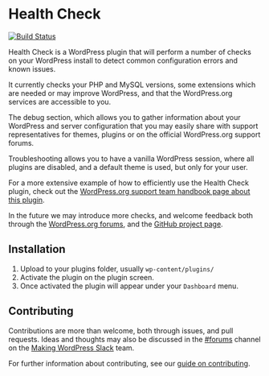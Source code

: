 # Health Check

[![Build Status](https://travis-ci.com/WordPress/health-check.svg?branch=master)](https://travis-ci.com/WordPress/health-check)

Health Check is a WordPress plugin that will perform a number of checks on your WordPress install to detect common configuration errors and known issues.

It currently checks your PHP and MySQL versions, some extensions which are needed or may improve WordPress, and that the WordPress.org services are accessible to you.

The debug section, which allows you to gather information about your WordPress and server configuration that you may easily share with support representatives for themes, plugins or on the official WordPress.org support forums.

Troubleshooting allows you to have a vanilla WordPress session, where all plugins are disabled, and a default theme is used, but only for your user.

For a more extensive example of how to efficiently use the Health Check plugin, check out the [WordPress.org support team handbook page about this plugin](https://make.wordpress.org/support/handbook/appendix/troubleshooting-using-the-health-check/).

In the future we may introduce more checks, and welcome feedback both through the [WordPress.org forums](https://wordpress.org/support/plugin/health-check), and the [GitHub project page](https://github.com/WordPress/health-check).

## Installation

1. Upload to your plugins folder, usually `wp-content/plugins/`
2. Activate the plugin on the plugin screen.
3. Once activated the plugin will appear under your `Dashboard` menu.

## Contributing

Contributions are more than welcome, both through issues, and pull requests. Ideas and thoughts may also be discussed in the [#forums](https://wordpress.slack.com/messages/forums/) channel
on the [Making WordPress Slack](https://make.wordpress.org/chat) team.

For further information about contributing, see our [guide on contributing](https://github.com/WordPress/health-check/blob/master/.github/CONTRIBUTING.md).
